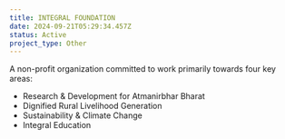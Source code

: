 ```yaml
---
title: INTEGRAL FOUNDATION
date: 2024-09-21T05:29:34.457Z
status: Active
project_type: Other
---
```

A non-profit organization committed to work primarily towards four key areas:

* Research & Development for Atmanirbhar Bharat
* Dignified Rural Livelihood Generation
* Sustainability & Climate Change
* Integral Education